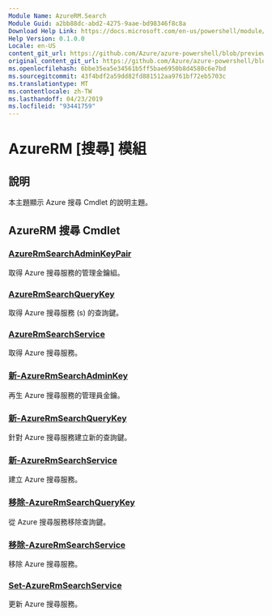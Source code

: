 ```yaml
---
Module Name: AzureRM.Search
Module Guid: a2bb88dc-abd2-4275-9aae-bd98346f8c8a
Download Help Link: https://docs.microsoft.com/en-us/powershell/module/azurerm.search
Help Version: 0.1.0.0
Locale: en-US
content_git_url: https://github.com/Azure/azure-powershell/blob/preview/src/ResourceManager/Search/Commands.Management.Search/help/AzureRM.Search.md
original_content_git_url: https://github.com/Azure/azure-powershell/blob/preview/src/ResourceManager/Search/Commands.Management.Search/help/AzureRM.Search.md
ms.openlocfilehash: 6bbe35ea5e34561b5ff5bae6950b8d4580c6e7bd
ms.sourcegitcommit: 43f4bdf2a59dd82fd881512aa9761bf72eb5703c
ms.translationtype: MT
ms.contentlocale: zh-TW
ms.lasthandoff: 04/23/2019
ms.locfileid: "93441759"
---
```

# AzureRM [搜尋] 模組
## 說明
本主題顯示 Azure 搜尋 Cmdlet 的說明主題。

## AzureRM 搜尋 Cmdlet
### [AzureRmSearchAdminKeyPair](Get-AzureRmSearchAdminKeyPair.md)
取得 Azure 搜尋服務的管理金鑰組。

### [AzureRmSearchQueryKey](Get-AzureRmSearchQueryKey.md)
取得 Azure 搜尋服務 (s) 的查詢鍵。

### [AzureRmSearchService](Get-AzureRmSearchService.md)
取得 Azure 搜尋服務。

### [新-AzureRmSearchAdminKey](New-AzureRmSearchAdminKey.md)
再生 Azure 搜尋服務的管理員金鑰。

### [新-AzureRmSearchQueryKey](New-AzureRmSearchQueryKey.md)
針對 Azure 搜尋服務建立新的查詢鍵。

### [新-AzureRmSearchService](New-AzureRmSearchService.md)
建立 Azure 搜尋服務。

### [移除-AzureRmSearchQueryKey](Remove-AzureRmSearchQueryKey.md)
從 Azure 搜尋服務移除查詢鍵。

### [移除-AzureRmSearchService](Remove-AzureRmSearchService.md)
移除 Azure 搜尋服務。

### [Set-AzureRmSearchService](Set-AzureRmSearchService.md)
更新 Azure 搜尋服務。

